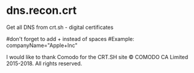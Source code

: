 # dns.recon.crt
Get all DNS from crt.sh - digital certificates


#don't forget to add + instead of spaces
#Example:
companyName="Apple+Inc"



I would like to thank Comodo for the CRT.SH site © COMODO CA Limited 2015-2018. All rights reserved.
